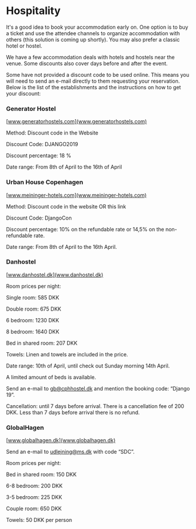 # Hospitality

It's a good idea to book your accommodation early on. One option is to buy a ticket and use the attendee channels to organize accommodation with others (this solution is coming up shortly). You may also prefer a classic hotel or hostel.

We have a few accommodation deals with hotels and hostels near the venue. Some discounts also cover days before and after the event.

Some have not provided a discount code to be used online. This means you will need to send an e-mail directly to them requesting your reservation. Below is the list of the establishments and the instructions on how to get your discount:

### Generator Hostel

[www.generatorhostels.com](www.generatorhostels.com)

Method: Discount code in the Website

Discount Code: DJANGO2019

Discount percentage: 18 %

Date range: From 8th of April to the 16th of April

### Urban House Copenhagen

[www.meininger-hotels.com](www.meininger-hotels.com)

Method: Discount code in the website OR this link 

Discount Code: DjangoCon

Discount percentage: 10% on the refundable rate or 14,5% on the non-refundable rate.

Date range: From 8th of April to the 16th April.

### Danhostel

[www.danhostel.dk](www.danhostel.dk)

Room prices per night:

Single room: 585 DKK

Double room: 675 DKK

6 bedroom: 1230 DKK

8 bedroom:  1640 DKK

Bed in shared room: 207 DKK

Towels: Linen and towels are included in the price.

Date range: 10th of April, until check out Sunday morning 14th April. 

A limited amount of beds is available.

Send an e-mail to gb@cphhostel.dk and mention the booking code: “Django 19”.

Cancellation: until 7 days before arrival. There is a cancellation fee of 200 DKK. Less than 7 days before arrival there is no refund.

### GlobalHagen

[www.globalhagen.dk](www.globalhagen.dk)

Send an e-mail to udlejning@ms.dk with code “SDC”.

Room prices per night:

Bed in shared room: 150 DKK

6-8 bedroom:  200 DKK 

3-5 bedroom: 225 DKK

Couple room: 650 DKK

Towels: 50 DKK per person

